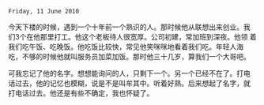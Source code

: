 `Friday, 11 June 2010`

今天下楼的时候，遇到一个十年前一个熟识的人。那时候他从联想出来创业。我
们3个在他那里打工。他这个老板待人很宽厚。公司初建，常加班到深夜。他领
着我们吃午饭、吃晚饭。他吃饭比较快，常见他笑咪咪地看着我们吃。年轻人海
吃，不够的时候他就叫服务员加菜加饭。那时他三十几岁，算我们一个大哥吧。

可我忘记了他的名字。想想能询问的人，只剩下一个。另一个已经不在了。打电
话过去，他的记忆也模糊，说是不是叫牟其中。听着好熟。后来想起了名字，就
打电话过去。他还是有些不确定，我也怀疑了。
